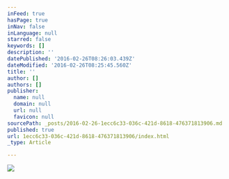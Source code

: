 ```yaml
---
inFeed: true
hasPage: true
inNav: false
inLanguage: null
starred: false
keywords: []
description: ''
datePublished: '2016-02-26T08:26:03.439Z'
dateModified: '2016-02-26T08:25:45.560Z'
title: ''
author: []
authors: []
publisher:
  name: null
  domain: null
  url: null
  favicon: null
sourcePath: _posts/2016-02-26-1ecc6c33-036c-421d-8618-476371813906.md
published: true
url: 1ecc6c33-036c-421d-8618-476371813906/index.html
_type: Article

---
```

![](https://the-grid-user-content.s3-us-west-2.amazonaws.com/f3829fe3-e620-4a15-a69a-522696e54de6.jpg)